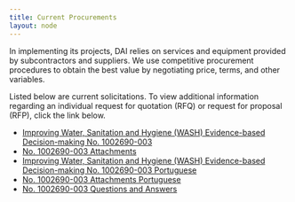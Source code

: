 ```yaml
---
title: Current Procurements
layout: node
---
```


In implementing its projects, DAI relies on services and equipment provided by subcontractors and suppliers. We use competitive procurement procedures to obtain the best value by negotiating price, terms, and other variables.

Listed below are current solicitations. To view additional information regarding an individual request for quotation (RFQ) or request for proposal (RFP), click the link below.   

* [Improving Water, Sanitation and Hygiene (WASH) Evidence-based Decision-making No. 1002690-003](https://assetify-dai.com/pdfs/wash_rfp_1002690-003_eng.pdf)
* [No. 1002690-003 Attachments](https://assetify-dai.com/pdfs/no1002690-attachments.pdf)
* [Improving Water, Sanitation and Hygiene (WASH) Evidence-based Decision-making No. 1002690-003 Portuguese](https://assetify-dai.com/pdfs/mozrfp_port.pdf)
* [No. 1002690-003 Attachments Portuguese](https://assetify-dai.com/pdfs/no1002690-attachments-port.pdf)
* [No. 1002690-003 Questions and Answers](https://assetify-dai.com/pdfs/no1002690-questions.pdf)